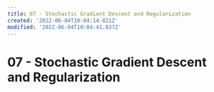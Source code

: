```yaml
---
title: 07 - Stochastic Gradient Descent and Regularization
created: '2022-06-04T10:04:14.821Z'
modified: '2022-06-04T10:04:41.837Z'
---
```


# 07 - Stochastic Gradient Descent and Regularization
